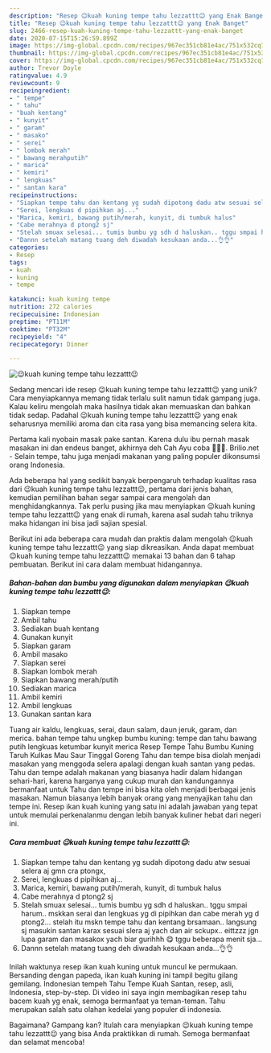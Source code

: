 ```yaml
---
description: "Resep 😉kuah kuning tempe tahu lezzattt😉 yang Enak Banget"
title: "Resep 😉kuah kuning tempe tahu lezzattt😉 yang Enak Banget"
slug: 2466-resep-kuah-kuning-tempe-tahu-lezzattt-yang-enak-banget
date: 2020-07-15T15:26:59.899Z
image: https://img-global.cpcdn.com/recipes/967ec351cb81e4ac/751x532cq70/😉kuah-kuning-tempe-tahu-lezzattt😉-foto-resep-utama.jpg
thumbnail: https://img-global.cpcdn.com/recipes/967ec351cb81e4ac/751x532cq70/😉kuah-kuning-tempe-tahu-lezzattt😉-foto-resep-utama.jpg
cover: https://img-global.cpcdn.com/recipes/967ec351cb81e4ac/751x532cq70/😉kuah-kuning-tempe-tahu-lezzattt😉-foto-resep-utama.jpg
author: Trevor Doyle
ratingvalue: 4.9
reviewcount: 9
recipeingredient:
- " tempe"
- " tahu"
- "buah kentang"
- " kunyit"
- " garam"
- " masako"
- " serei"
- " lombok merah"
- " bawang merahputih"
- " marica"
- " kemiri"
- " lengkuas"
- " santan kara"
recipeinstructions:
- "Siapkan tempe tahu dan kentang yg sudah dipotong dadu atw sesuai selera aj gmn cra ptongx,"
- "Serei, lengkuas d pipihkan aj..."
- "Marica, kemiri, bawang putih/merah, kunyit, di tumbuk halus"
- "Cabe merahnya d ptong2 sj"
- "Stelah smuax selesai... tumis bumbu yg sdh d haluskan.. tggu smpai harum.. mskkan serai dan lengkuas yg di pipihkan dan cabe merah yg d ptong2... stelah itu mskn tempe tahu dan kentang brsamaan.. langsung sj masukin santan karax sesuai slera aj yach dan air sckupx.. eittzzz jgn lupa garam dan masakox yach biar gurihhh 😋 tggu beberapa menit sja..."
- "Dannn setelah matang tuang deh diwadah kesukaan anda...👌👌"
categories:
- Resep
tags:
- kuah
- kuning
- tempe

katakunci: kuah kuning tempe 
nutrition: 272 calories
recipecuisine: Indonesian
preptime: "PT11M"
cooktime: "PT32M"
recipeyield: "4"
recipecategory: Dinner

---
```



![😉kuah kuning tempe tahu lezzattt😉](https://img-global.cpcdn.com/recipes/967ec351cb81e4ac/751x532cq70/😉kuah-kuning-tempe-tahu-lezzattt😉-foto-resep-utama.jpg)

Sedang mencari ide resep 😉kuah kuning tempe tahu lezzattt😉 yang unik? Cara menyiapkannya memang tidak terlalu sulit namun tidak gampang juga. Kalau keliru mengolah maka hasilnya tidak akan memuaskan dan bahkan tidak sedap. Padahal 😉kuah kuning tempe tahu lezzattt😉 yang enak seharusnya memiliki aroma dan cita rasa yang bisa memancing selera kita.

Pertama kali nyobain masak pake santan. Karena dulu ibu pernah masak masakan ini dan endeus banget, akhirnya deh Cah Ayu coba 🤗🤗😉. Brilio.net - Selain tempe, tahu juga menjadi makanan yang paling populer dikonsumsi orang Indonesia.

Ada beberapa hal yang sedikit banyak berpengaruh terhadap kualitas rasa dari 😉kuah kuning tempe tahu lezzattt😉, pertama dari jenis bahan, kemudian pemilihan bahan segar sampai cara mengolah dan menghidangkannya. Tak perlu pusing jika mau menyiapkan 😉kuah kuning tempe tahu lezzattt😉 yang enak di rumah, karena asal sudah tahu triknya maka hidangan ini bisa jadi sajian spesial.


Berikut ini ada beberapa cara mudah dan praktis dalam mengolah 😉kuah kuning tempe tahu lezzattt😉 yang siap dikreasikan. Anda dapat membuat 😉kuah kuning tempe tahu lezzattt😉 memakai 13 bahan dan 6 tahap pembuatan. Berikut ini cara dalam membuat hidangannya.

<!--inarticleads1-->

##### Bahan-bahan dan bumbu yang digunakan dalam menyiapkan 😉kuah kuning tempe tahu lezzattt😉:

1. Siapkan  tempe
1. Ambil  tahu
1. Sediakan buah kentang
1. Gunakan  kunyit
1. Siapkan  garam
1. Ambil  masako
1. Siapkan  serei
1. Siapkan  lombok merah
1. Siapkan  bawang merah/putih
1. Sediakan  marica
1. Ambil  kemiri
1. Ambil  lengkuas
1. Gunakan  santan kara


Tuang air kaldu, lengkuas, serai, daun salam, daun jeruk, garam, dan merica. bahan tempe tahu ungkep bumbu kuning: tempe dan tahu bawang putih lengkuas ketumbar kunyit merica Resep Tempe Tahu Bumbu Kuning Taruh Kulkas Mau Saur Tinggal Goreng Tahu dan tempe bisa diolah menjadi masakan yang menggoda selera apalagi dengan kuah santan yang pedas. Tahu dan tempe adalah makanan yang biasanya hadir dalam hidangan sehari-hari, karena harganya yang cukup murah dan kandungannya bermanfaat untuk Tahu dan tempe ini bisa kita oleh menjadi berbagai jenis masakan. Namun biasanya lebih banyak orang yang menyajikan tahu dan tempe ini. Resep ikan kuah kuning yang satu ini adalah jawaban yang tepat untuk memulai perkenalanmu dengan lebih banyak kuliner hebat dari negeri ini. 

<!--inarticleads2-->

##### Cara membuat 😉kuah kuning tempe tahu lezzattt😉:

1. Siapkan tempe tahu dan kentang yg sudah dipotong dadu atw sesuai selera aj gmn cra ptongx,
1. Serei, lengkuas d pipihkan aj...
1. Marica, kemiri, bawang putih/merah, kunyit, di tumbuk halus
1. Cabe merahnya d ptong2 sj
1. Stelah smuax selesai... tumis bumbu yg sdh d haluskan.. tggu smpai harum.. mskkan serai dan lengkuas yg di pipihkan dan cabe merah yg d ptong2... stelah itu mskn tempe tahu dan kentang brsamaan.. langsung sj masukin santan karax sesuai slera aj yach dan air sckupx.. eittzzz jgn lupa garam dan masakox yach biar gurihhh 😋 tggu beberapa menit sja...
1. Dannn setelah matang tuang deh diwadah kesukaan anda...👌👌


Inilah waktunya resep ikan kuah kuning untuk muncul ke permukaan. Bersanding dengan papeda, ikan kuah kuning ini tampil begitu gilang gemilang. Indonesian tempeh Tahu Tempe Kuah Santan, resep, asli, Indonesia, step-by-step. Di video ini saya ingin membagikan resep tahu bacem kuah yg enak, semoga bermanfaat ya teman-teman. Tahu merupakan salah satu olahan kedelai yang populer di indonesia. 

Bagaimana? Gampang kan? Itulah cara menyiapkan 😉kuah kuning tempe tahu lezzattt😉 yang bisa Anda praktikkan di rumah. Semoga bermanfaat dan selamat mencoba!
